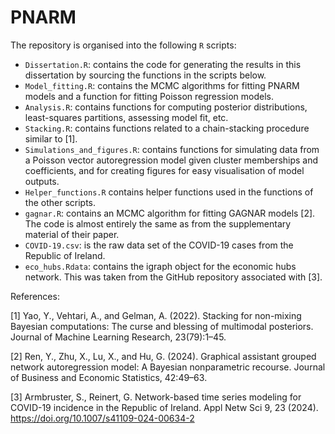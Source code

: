 # PNARM

The repository is organised into the following `R` scripts: 
- `Dissertation.R`: contains the code for generating the results in this dissertation by sourcing the functions in the scripts below.
- `Model_fitting.R`: contains the MCMC algorithms for fitting PNARM models and a function for fitting Poisson regression models.
- `Analysis.R`: contains functions for computing posterior distributions, least-squares partitions, assessing model fit, etc.
- `Stacking.R`: contains functions related to a chain-stacking procedure similar to [1].
- `Simulations_and_figures.R`: contains functions for simulating data from a Poisson vector autoregression model given cluster memberships and coefficients, and for creating figures for easy visualisation of model outputs.
- `Helper_functions.R` contains helper functions used in the functions of the other scripts.
- `gagnar.R`: contains an MCMC algorithm for fitting GAGNAR models [2]. The code is almost entirely the same as from the supplementary material of their paper.
- `COVID-19.csv`: is the raw data set of the COVID-19 cases from the Republic of Ireland.
- `eco_hubs.Rdata`: contains the igraph object for the economic hubs network. This was taken from the GitHub repository associated with [3]. 

References:

[1]  Yao, Y., Vehtari, A., and Gelman, A. (2022). Stacking for non-mixing Bayesian computations: The curse and blessing of multimodal posteriors. Journal of Machine Learning Research, 23(79):1–45.

[2]  Ren, Y., Zhu, X., Lu, X., and Hu, G. (2024). Graphical assistant grouped network autoregression model: A Bayesian nonparametric recourse. Journal of Business and Economic Statistics, 42:49–63.

[3] Armbruster, S., Reinert, G. Network-based time series modeling for COVID-19 incidence in the Republic of Ireland. Appl Netw Sci 9, 23 (2024). https://doi.org/10.1007/s41109-024-00634-2
